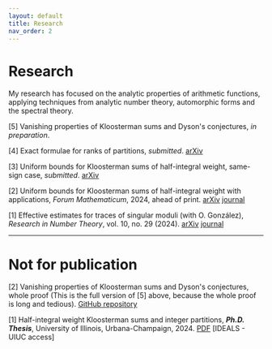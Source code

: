 ```yaml
---
layout: default
title: Research
nav_order: 2
---
```



# Research 

My research has focused on the analytic properties of arithmetic functions, applying techniques from analytic number theory, automorphic forms and the spectral theory. 

[5] Vanishing properties of Kloosterman sums and Dyson's conjectures, *in preparation*. 

[4] Exact formulae for ranks of partitions, *submitted*. [arXiv](https://arxiv.org/abs/2406.06294) 

[3] Uniform bounds for Kloosterman sums of half-integral weight, same-sign case, *submitted*. [arXiv](https://arxiv.org/abs/2309.05233) 

[2] Uniform bounds for Kloosterman sums of half-integral weight with applications, *Forum Mathematicum*, 2024, ahead of print. [arXiv](https://arxiv.org/abs/2305.19651) [journal](https://doi.org/10.1515/forum-2023-0201)

[1] Effective estimates for traces of singular moduli (with O. González),  *Research in Number Theory*, vol. 10, no. 29 (2024). [arXiv](https://arxiv.org/abs/2305.19649) [journal](https://doi.org/10.1007/s40993-024-00517-6)

----

# Not for publication

[2] Vanishing properties of Kloosterman sums and Dyson's conjectures, whole proof (This is the full version of [5] above, because the whole proof is long and tedious). [GitHub repository](https://github.com/qihangsun1998/Vanishing_Kloosterman_Sums)

[1] Half-integral weight Kloosterman sums and integer partitions, ***Ph.D. Thesis***, University of Illinois, Urbana-Champaign, 2024. [PDF](https://github.com/qihangsun1998/PhD_thesis/blob/540abb17593b482ff01d51008defec3353e992b0/thesis.pdf) [IDEALS - UIUC access]


